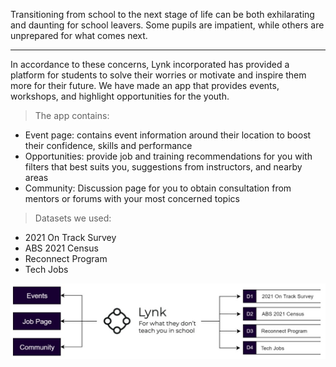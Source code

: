 Transitioning from school to the next stage of life can be both exhilarating and daunting for school leavers. Some pupils are impatient, while others are unprepared for what comes next.
___
In accordance to these concerns, Lynk incorporated has provided a platform for students to solve their worries or motivate and inspire them more for their future. We have made an app that provides events, workshops, and highlight opportunities for the youth. 

>The app contains:
* Event page: contains event information around their location to boost their confidence, skills and performance
* Opportunities: provide job and training recommendations for you with filters that best suits you, suggestions from instructors, and nearby areas
* Community: Discussion page for you to obtain consultation from mentors or forums with your most concerned topics 

>Datasets we used:
* 2021 On Track Survey
* ABS 2021 Census
* Reconnect Program
* Tech Jobs

![Data diagram](https://github.com/je-zhou/Lynk/blob/main/assets/data_diagram-Page-1.jpg?raw=true)
